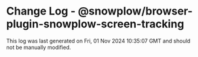 # Change Log - @snowplow/browser-plugin-snowplow-screen-tracking

This log was last generated on Fri, 01 Nov 2024 10:35:07 GMT and should not be manually modified.

